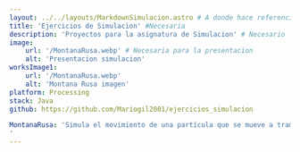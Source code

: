```yaml
---
layout: ../../layouts/MarkdownSimulacion.astro # A donde hace referencia
title: 'Ejercicios de Simulacion' #Necesaria
description: 'Proyectos para la asignatura de Simulacion' # Necesario
image:
    url: '/MontanaRusa.webp' # Necesaria para la presentacion
    alt: 'Presentacion simulacion'
worksImage1:
    url: '/MontanaRusa.webp'
    alt: 'Montana Rusa imagen'
platform: Processing
stack: Java
github: https://github.com/Mariogil2001/ejercicios_simulacion

MontanaRusa: 'Simula el movimiento de una partícula que se mueve a tramos de velocidad (ej. con pendientes distintas en cada tramo y velocidades en función de las pendientes). Además añadido aceleración en los tramos.
'
---
```


